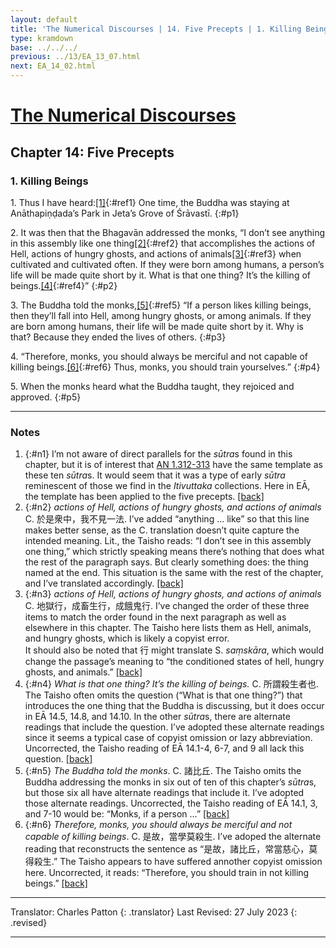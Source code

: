 ```yaml
---
layout: default
title: 'The Numerical Discourses | 14. Five Precepts | 1. Killing Beings'
type: kramdown
base: ../../../
previous: ../13/EA_13_07.html
next: EA_14_02.html
---
```


# [The Numerical Discourses](../index.html)
## Chapter 14: Five Precepts
### 1. Killing Beings

1\. Thus I have heard:[\[1\]](#n1){:#ref1} One time, the Buddha was staying at Anāthapiṇḍada’s Park in Jeta’s Grove of Śrāvastī.
{:#p1}

2\. It was then that the Bhagavān addressed the monks, “I don’t see anything in this assembly like one thing[\[2\]](#n2){:#ref2} that accomplishes the actions of Hell, actions of hungry ghosts, and actions of animals[\[3\]](#n3){:#ref3} when cultivated and cultivated often. If they were born among humans, a person’s life will be made quite short by it. What is that one thing? It’s the killing of beings.[\[4\]](#n4){:#ref4}”
{:#p2}

3\. The Buddha told the monks,[\[5\]](#n5){:#ref5} “If a person likes killing beings, then they’ll fall into Hell, among hungry ghosts, or among animals. If they are born among humans, their life will be made quite short by it. Why is that? Because they ended the lives of others.
{:#p3}

4\. “Therefore, monks, you should always be merciful and not capable of killing beings.[\[6\]](#n6){:#ref6} Thus, monks, you should train yourselves.”
{:#p4}

5\. When the monks heard what the Buddha taught, they rejoiced and approved.
{:#p5}

---

### Notes

1. {:#n1} I’m not aware of direct parallels for the <em>sūtra</em>s found in this chapter, but it is of interest that <a href="https://suttacentral.net/an1.312" target="_blank">AN 1.312-313</a> have the same template as these ten <em>sūtra</em>s. It would seem that it was a type of early <em>sūtra</em> reminescent of those we find in the <em>Itivuttaka</em> collections. Here in EĀ, the template has been applied to the five precepts. [\[back\]](#ref1)
2. {:#n2} <em>actions of Hell, actions of hungry ghosts, and actions of animals</em> C. 於是衆中，我不見一法. I’ve added “anything … like” so that this line makes better sense, as the C. translation doesn’t quite capture the intended meaning. Lit., the Taisho reads: “I don’t see in this assembly one thing,” which strictly speaking means there’s nothing that does what the rest of the paragraph says. But clearly something does: the thing named at the end. This situation is the same with the rest of the chapter, and I’ve translated accordingly. [\[back\]](#ref2)
3. {:#n3} <em>actions of Hell, actions of hungry ghosts, and actions of animals</em> C. 地獄行，成畜生行，成餓鬼行. I’ve changed the order of these three items to match the order found in the next paragraph as well as elsewhere in this chapter. The Taisho here lists them as Hell, animals, and hungry ghosts, which is likely a copyist error.<br/>
It should also be noted that 行 might translate S. <em>saṃskāra</em>, which would change the passage’s meaning to “the conditioned states of hell, hungry ghosts, and animals.” [\[back\]](#ref3)
4. {:#n4} <em>What is that one thing? It’s the killing of beings.</em> C. 所謂殺生者也. The Taisho often omits the question (“What is that one thing?”) that introduces the one thing that the Buddha is discussing, but it does occur in EĀ 14.5, 14.8, and 14.10. In the other <em>sūtra</em>s, there are alternate readings that include the question. I’ve adopted these alternate readings since it seems a typical case of copyist omission or lazy abbreviation. Uncorrected, the Taisho reading of EĀ 14.1-4, 6-7, and 9 all lack this question. [\[back\]](#ref4)
5. {:#n5} <em>The Buddha told the monks</em>. C. 諸比丘. The Taisho omits the Buddha addressing the monks in six out of ten of this chapter’s <em>sūtra</em>s, but those six all have alternate readings that include it. I’ve adopted those alternate readings. Uncorrected, the Taisho reading of EĀ 14.1, 3, and 7-10 would be: “Monks, if a person …”  [\[back\]](#ref5)
6. {:#n6} <em>Therefore, monks, you should always be merciful and not capable of killing beings</em>. C. 是故，當學莫殺生. I’ve adoped the alternate reading that reconstructs the sentence as “是故，諸比丘，常當慈心，莫得殺生.” The Taisho appears to have suffered annother copyist omission here. Uncorrected, it reads: “Therefore, you should train in not killing beings.” [\[back\]](#ref6)

---

Translator: Charles Patton
{: .translator}
Last Revised: 27 July 2023
{: .revised}

---